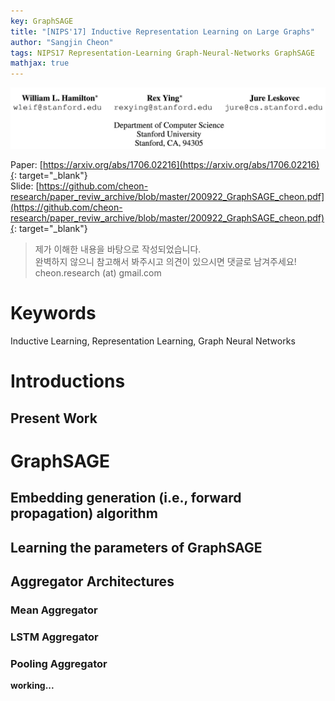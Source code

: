 ```yaml
---
key: GraphSAGE
title: "[NIPS'17] Inductive Representation Learning on Large Graphs"
author: "Sangjin Cheon"
tags: NIPS17 Representation-Learning Graph-Neural-Networks GraphSAGE
mathjax: true
---
```


![GraphSAGE_authors](https://github.com/cheon-research/cheon-research.github.io/blob/master/assets/post_img/GraphSAGE_authors.PNG?raw=true)  

Paper: [https://arxiv.org/abs/1706.02216](https://arxiv.org/abs/1706.02216){: target="_blank"}  
Slide: [https://github.com/cheon-research/paper_reviw_archive/blob/master/200922_GraphSAGE_cheon.pdf](https://github.com/cheon-research/paper_reviw_archive/blob/master/200922_GraphSAGE_cheon.pdf){: target="_blank"}

>제가 이해한 내용을 바탕으로 작성되었습니다.  
>완벽하지 않으니 참고해서 봐주시고 의견이 있으시면 댓글로 남겨주세요!  
>cheon.research (at) gmail.com  

# Keywords
Inductive Learning, Representation Learning, Graph Neural Networks  

# Introductions
## Present Work

# GraphSAGE
## Embedding generation (i.e., forward propagation) algorithm

## Learning the parameters of GraphSAGE

## Aggregator Architectures
### Mean Aggregator
### LSTM Aggregator
### Pooling Aggregator

__working...__
